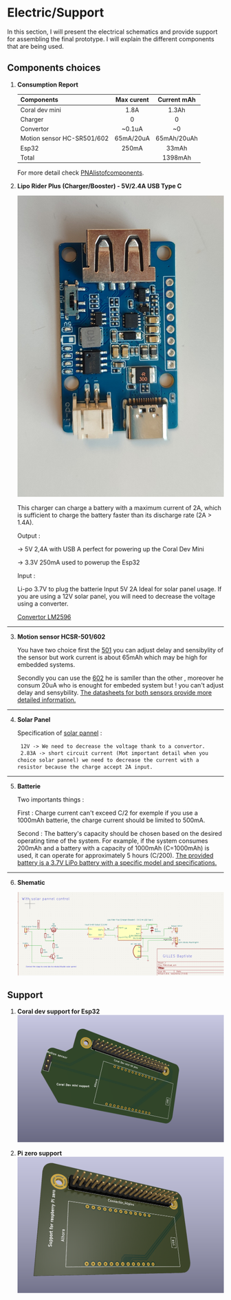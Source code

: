 # Electric/Support 
In this section, I will present the electrical schematics and provide support for assembling the final prototype. I will explain the different components that are being used.

## Components choices
1. **Consumption Report**

    | Components      | Max curent      | Current mAh  
    |---    |:-:    |:-:    |
    | Coral dev mini   |   1.8A    |  1.3Ah     |    
    | Charger |      0 |    0   |  
    | Convertor|   ~0.1uA    |    ~0   |      
    | Motion sensor HC-SR501/602|   65mA/20uA    |    65mAh/20uAh   | 
    | Esp32|   250mA    |  33mAh     |   
    |Total ||1398mAh

    For more detail check  [PNAlistofcomponents](PNAlistofcomponents.xlsx).

2. **Lipo Rider Plus (Charger/Booster) ‐ 5V/2.4A USB Type C**

    ![Lipo charger](Doc/Lipocharger.jpg "Lipo charger")

    This charger can charge a battery with a maximum current of 2A, which is sufficient to charge the battery faster than its discharge rate (2A > 1.4A).

    Output :

    -> 5V 2,4A with USB A perfect for powering up the Coral Dev Mini

    -> 3.3V 250mA used to powerup the Esp32

    Input :

    Li-po 3.7V to plug the batterie
    Input 5V 2A Ideal for solar panel usage. If you are using a 12V solar panel, you will need to decrease the voltage using a converter.

    [Convertor LM2596](https://www.farnell.com/datasheets/3740626.pdf)
---
3. **Motion sensor HCSR-501/602**

    You have two choice first the [501](https://www.amazon.es/Ociodual-HCSR501-Movimiento-HC-SR501-Detector/dp/B071FBG4XW) you can adjust  delay and sensibylity of the sensor but work current is about 65mAh  which may be high for embedded systems.

    Secondly you can use the [602](https://www.amazon.com/-/es/MH-SR602-movimiento-Piroel%C3%A9ctrico-Infrarrojos-Interruptor/dp/B07Z45RMZV) he is samller than the other , moreover he consum 20uA who is enought for embeded system but ! you can't adjust delay and sensybility. [The datasheets for both sensors provide more detailed information.](https://www.sinoning.com/hc-sr602-datasheet/) 

---
4. **Solar Panel**

    Specification of [solar pannel](https://www.amazon.es/dp/B076B3Z48G/ref=twister_B07V383T1X?_encoding=UTF8&psc=1) :

        12V -> We need to decrease the voltage thank to a convertor.
        2.83A -> short circuit current (Mot important detail when you choice solar pannel) we need to decrease the current with a resistor because the charge accept 2A input.

 ---
5. **Batterie**

    Two importants things :

    First : Charge current can't exceed C/2 for exemple if you use a 1000mAh batterie, the charge current should be limited to 500mA.

    Second : The battery's capacity should be chosen based on the desired operating time of the system. For example, if the system consumes 200mAh and a battery with a capacity of 1000mAh (C=1000mAh) is used, it can operate for approximately 5 hours (C/200).
    [The provided battery is a 3.7V LiPo battery with a specific model and specifications.](https://www.amazon.es/Seamuing-recargable-protectora-revestimiento-aislamiento/dp/B0953L98RK/ref=asc_df_B0953L98RK/?tag=googshopes-21&linkCode=df0&hvadid=529719986347&hvpos=&hvnetw=g&hvrand=11114344516094827305&hvpone=&hvptwo=&hvqmt=&hvdev=c&hvdvcmdl=&hvlocint=&hvlocphy=1005424&hvtargid=pla-1364883397183&psc=1)

---

6. **Shematic**

    ![Lipo charger](Doc/PNAshematic.png "Lipo charger")

## Support
1. **Coral dev support for Esp32**
![Lipo charger](Doc/Coralsupport.png "Lipo charger")

2. **Pi zero support**
![Lipo charger](Doc/Pizerosupport.png "Lipo charger")








